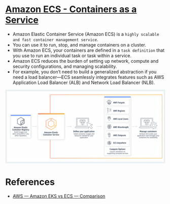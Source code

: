 
# [Amazon ECS - Containers as a Service](https://aws.amazon.com/ecs/)
- Amazon Elastic Container Service (Amazon ECS) is a `highly scalable and fast container management service`.
- You can use it to run, stop, and manage containers on a cluster.
- With Amazon ECS, your containers are defined in a `task definition` that you use to run an individual task or task within a service.
- Amazon ECS reduces the burden of setting up network, compute and security configurations, and managing scalability. 
- For example, you don’t need to build a generalized abstraction if you need a load balancer—ECS seamlessly integrates features such as AWS Application Load Balancer (ALB) and Network Load Balancer (NLB).

![img.png](assests/ecs_img.png)

# References
- [AWS — Amazon EKS vs ECS — Comparison](https://medium.com/awesome-cloud/aws-amazon-eks-vs-amazon-ecs-comparison-difference-between-eks-and-ecs-7451abd23859)